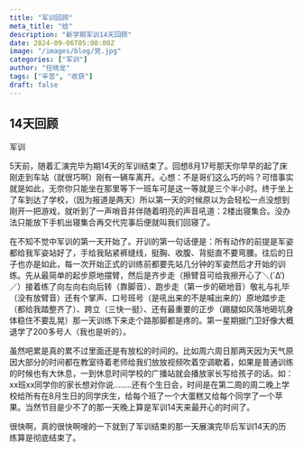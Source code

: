 ```yaml
---
title: "军训回顾"
meta_title: "给"
description: "新学期军训14天回顾"
date: 2024-09-06T05:00:00Z
image: "/images/blog/党.jpg"
categories: ["军训"]
author: "任晓龙"
tags: ["辛苦", "收获"]
draft: false
---
```


## 14天回顾

军训

​		5天前，随着汇演完毕为期14天的军训结束了。回想8月17号那天你早早的起了床刚走到车站（就很巧啊）刚有一辆车离开。心想：不是哥们这么巧的吗？可惜事实就是如此，无奈你只能坐在那里等下一班车可是这一等就是三个半小时。终于坐上了车到达了学校，（因为报道是两天）所以第一天的时候原以为会轻松一点没想到刚开一把游戏，就听到了一声哨音并伴随着明亮的声音吼道：2楼出寝集合。没办法只能放下手机出寝集合再交代完事后便就叫我们回寝了。

​		在不知不觉中军训的第一天开始了。开训的第一句话便是：所有动作的前提是军姿都给我军姿站好了，手给我贴紧裤缝线，挺胸、收腹、背挺直不要弯腰。往后的日子也亦是如此，每一次开始正式的训练前都要先站几分钟的军姿然后才开始的训练。先从最简单的起步原地摆臂，然后是齐步走（擦臂音可给我擦开心了＼(`Δ’)／）接着练了向左向右向后转（靠脚音）、跑步走（第一步的砸地音）敬礼与礼毕（没有放臂音）还有个掌声、口号班号（是吼出来的不是喊出来的）原地踏步走（都给我踏整齐了）、跨立（三快一挺）、还有最重要的正步（踢腿如风落地砸坑身体稳住不要乱晃）那一天训练下来走个路那脚都是疼的。第一星期据门卫好像大概退学了200多号人（我也是听的）。

​		虽然吧累是真的累不过里面还是有放松的时间的。比如周六周日那两天因为天气原因大部分的时间都在教室待着老师给我们放放视频吹着空调歇着，如果是普通训练的时候也有大休息，一到休息时间学校的广播站就会播放家长写给孩子的话。如：xx班xx同学你的家长想对你说........还有个生日会，时间是在第二周的周二晚上学校给所有在8月生日的同学庆生，给每个班了一个大蛋糕又给每个同学了一个苹果。当然节目是少不了的那一天晚上算是军训14天来最开心的时间了。

​		很快啊，真的很快啊嗖的一下就到了军训结束的那一天展演完毕后军训14天的历练算是彻底结束了。

